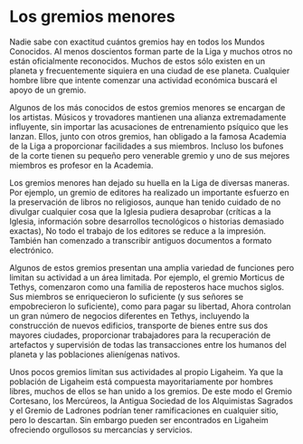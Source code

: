 # Los gremios menores

Nadie sabe con exactitud cuántos gremios hay en todos los Mundos Conocidos. Al menos doscientos forman parte de la Liga y muchos otros no están oficialmente reconocidos. Muchos de estos sólo existen en un planeta y frecuentemente siquiera en una ciudad de ese planeta. Cualquier hombre libre que intente comenzar una actividad económica buscará el apoyo de un gremio.

Algunos de los más conocidos de estos gremios menores se encargan de los artistas. Músicos y trovadores mantienen una alianza extremadamente influyente, sin importar las acusaciones de entrenamiento psíquico que les lanzan. Ellos, junto con otros gremios, han obligado a la famosa Academia de la Liga a proporcionar facilidades a sus miembros. Incluso los bufones de la corte tienen su pequeño pero venerable gremio y uno de sus mejores miembros es profesor en la Academia.

Los gremios menores han dejado su huella en la Liga de diversas maneras. Por ejemplo, un gremio de editores ha realizado un importante esfuerzo en la preservación de libros no religiosos, aunque han tenido cuidado de no divulgar cualquier cosa que la Iglesia pudiera desaprobar (críticas a la Iglesia, información sobre desarrollos tecnológicos o historias demasiado exactas), No todo el trabajo de los editores se reduce a la impresión. También han comenzado a transcribir antiguos documentos a formato electrónico.

Algunos de estos gremios presentan una amplia variedad de funciones pero limitan su actividad a un área limitada. Por ejemplo, el gremio Morticus de Tethys, comenzaron como una familia de reposteros hace muchos siglos. Sus miembros se enriquecieron lo suficiente (y sus señores se empobrecieron lo suficiente), como para pagar su libertad, Ahora controlan un gran número de negocios diferentes en Tethys, incluyendo la construcción de nuevos edificios, transporte de bienes entre sus dos mayores ciudades, proporcionar trabajadores para la recuperación de artefactos y supervisión de todas las transacciones entre los humanos del planeta y las poblaciones alienígenas nativos.

Unos pocos gremios limitan sus actividades al propio Ligaheim. Ya que la población de Ligaheim está compuesta mayoritariamente por hombres libres, muchos de ellos se han unido a los gremios. De este modo el Gremio Cortesano, los Mercúreos, la Antigua Sociedad de los Alquimistas Sagrados y el Gremio de Ladrones podrían tener ramificaciones en cualquier sitio, pero lo descartan. Sin embargo pueden ser encontrados en Ligaheim ofreciendo orgullosos su mercancías y servicios.
